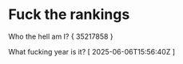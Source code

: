 # Fuck the rankings

Who the hell am I?
{ 35217858 }

What fucking year is it?
[ 2025-06-06T15:56:40Z ]

